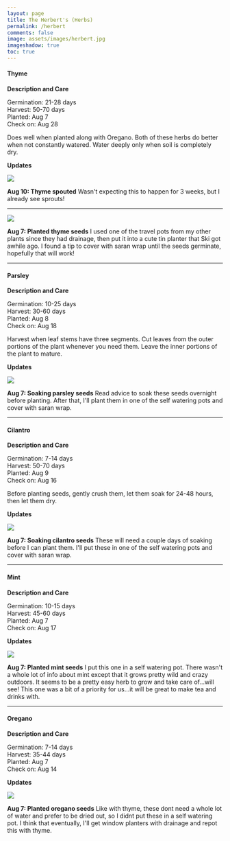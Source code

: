 ```yaml
---
layout: page
title: The Herbert's (Herbs)
permalink: /herbert
comments: false
image: assets/images/herbert.jpg
imageshadow: true
toc: true
---
```


#### Thyme

**Description and Care**

Germination: 21-28 days<br/>
Harvest: 50-70 days<br/>
Planted: Aug 7<br/>
Check on: Aug 28

Does well when planted along with Oregano. Both of these herbs do better when not constantly watered. Water deeply only when soil is completely dry.

**Updates**

<img class="figure-img" src="https://raw.githubusercontent.com/cndragn/garden/master/assets/images/thyme-aug10.jpg">

**Aug 10: Thyme spouted** Wasn't expecting this to happen for 3 weeks, but I already see sprouts!

<hr/>

<img class="figure-img" src="https://raw.githubusercontent.com/cndragn/garden/master/assets/images/thyme-oregano-aug7.jpg">

**Aug 7: Planted thyme seeds** I used one of the travel pots from my other plants since they had drainage, then put it into a cute tin planter that Ski got awhile ago. I found a tip to cover with saran wrap until the seeds germinate, hopefully that will work!

<hr/>

#### Parsley

**Description and Care**

Germination: 10-25 days<br/>
Harvest: 30-60 days<br/>
Planted: Aug 8<br/>
Check on: Aug 18

Harvest when leaf stems have three segments. Cut leaves from the outer portions of the plant whenever you need them. Leave the inner portions of the plant to mature.

**Updates**

<img class="figure-img" src="https://raw.githubusercontent.com/cndragn/garden/master/assets/images/parsley-aug7.jpg">

**Aug 7: Soaking parsley seeds** Read advice to soak these seeds overnight before planting. After that, I'll plant them in one of the self watering pots and cover with saran wrap.

<hr/>

#### Cilantro

**Description and Care**

Germination: 7-14 days<br/>
Harvest: 50-70 days<br/>
Planted: Aug 9<br/>
Check on: Aug 16<br/>

Before planting seeds, gently crush them, let them soak for 24-48 hours, then let them dry.

**Updates**

<img class="figure-img" src="https://raw.githubusercontent.com/cndragn/garden/master/assets/images/cilantro-aug7.jpg">

**Aug 7: Soaking cilantro seeds** These will need a couple days of soaking before I can plant them. I'll put these in one of the self watering pots and cover with saran wrap.

<hr/>

#### Mint

**Description and Care**

Germination: 10-15 days<br/>
Harvest: 45-60 days<br/>
Planted: Aug 7<br/>
Check on: Aug 17

**Updates**

<img class="figure-img" src="https://raw.githubusercontent.com/cndragn/garden/master/assets/images/mint-aug7.jpg">

**Aug 7: Planted mint seeds** I put this one in a self watering pot. There wasn't a whole lot of info about mint except that it grows pretty wild and crazy outdoors. It seems to be a pretty easy herb to grow and take care of...will see! This one was a bit of a priority for us...it will be great to make tea and drinks with.

<hr/>

#### Oregano

**Description and Care**

Germination: 7-14 days<br/>
Harvest: 35-44 days<br/>
Planted: Aug 7<br/>
Check on: Aug 14

**Updates**

<img class="figure-img" src="https://raw.githubusercontent.com/cndragn/garden/master/assets/images/thyme-oregano-aug7.jpg">

**Aug 7: Planted oregano seeds** Like with thyme, these dont need a whole lot of water and prefer to be dried out, so I didnt put these in a self watering pot. I think that eventually, I'll get window planters with drainage and repot this with thyme.
